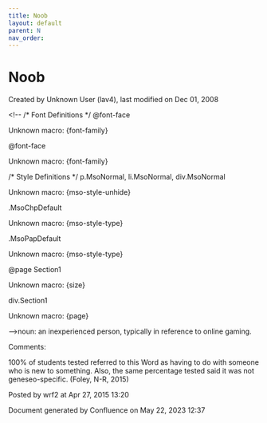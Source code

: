 ```yaml
---
title: Noob
layout: default
parent: N
nav_order:
---
```


# Noob

Created by  Unknown User (lav4), last modified on Dec 01, 2008

&lt;!--  /* Font Definitions */  @font-face 	

Unknown macro: {font-family} 

@font-face 	

Unknown macro: {font-family} 

/* Style Definitions */  p.MsoNormal, li.MsoNormal, div.MsoNormal 	

Unknown macro: {mso-style-unhide} 

.MsoChpDefault 	

Unknown macro: {mso-style-type} 

.MsoPapDefault 	

Unknown macro: {mso-style-type} 

@page Section1 	

Unknown macro: {size} 

div.Section1 	

Unknown macro: {page} 

--&gt;noun: an inexperienced person, typically in reference to online gaming. 

Comments:

100% of students tested referred to this Word as having to do with someone who is new to something. Also, the same percentage tested said it was not geneseo-specific. (Foley, N-R, 2015)

Posted by wrf2 at Apr 27, 2015 13:20

Document generated by Confluence on May 22, 2023 12:37


